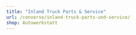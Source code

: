 ```yaml
---
title: "Inland Truck Parts & Service"
url: /converse/inland-truck-parts-und-service/
shop: Autowerkstatt
---
```

